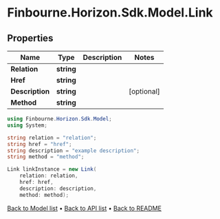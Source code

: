 # Finbourne.Horizon.Sdk.Model.Link

## Properties

Name | Type | Description | Notes
------------ | ------------- | ------------- | -------------
**Relation** | **string** |  | 
**Href** | **string** |  | 
**Description** | **string** |  | [optional] 
**Method** | **string** |  | 

```csharp
using Finbourne.Horizon.Sdk.Model;
using System;

string relation = "relation";
string href = "href";
string description = "example description";
string method = "method";

Link linkInstance = new Link(
    relation: relation,
    href: href,
    description: description,
    method: method);
```

[Back to Model list](../README.md#documentation-for-models) &#8226; [Back to API list](../README.md#documentation-for-api-endpoints) &#8226; [Back to README](../README.md)
